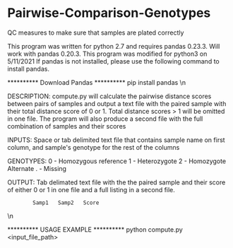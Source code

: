 # Pairwise-Comparison-Genotypes
QC measures to make sure that samples are plated correctly 

This program was written for python 2.7 and requires pandas 0.23.3. Will work with pandas 0.20.3.
This program was modified for python3 on 5/11/2021 
If pandas is not installed, please use the following command to install pandas.

********** Download Pandas **********
pip install pandas
\n

DESCRIPTION:
compute.py will calculate the pairwise distance scores between pairs of samples
and output a text file with the paired sample with their total distance score of
0 or 1. Total distance scores > 1 will be omitted in one file. The program will also
produce a second file with the full combination of samples and their scores

INPUTS:	Space or tab delimited text file that contains sample name on first column, and
	sample's genotype for the rest of the columns

GENOTYPES:		0 - Homozygous reference
			1 - Heterozygote
			2 - Homozygote Alternate
			. - Missing 

OUTPUT:	Tab delimated text file with the the paired sample and their score of
	either 0 or 1 in one file and a full listing in a second file. 

			Samp1	Samp2	Score
\n

********** USAGE EXAMPLE **********
python compute.py <input_file_path>
